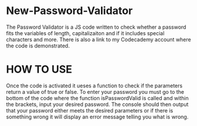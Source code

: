 # New-Password-Validator
The Password Validator is a JS code written to check whether a password fits the variables of length, capitalizaiton and if it includes special characters and more.
There is also a link to my Codecademy account where the code is demonstrated.
# HOW TO USE
Once the code is activated it ueses a function to check if the parameters return a value of true or false.
To enter your password you must go to the bottom of the code where the function isPasswordValid is called and within the brackets, input your desired password.
The console should then output that your password either meets the desired parameters or if there is something wrong it will display an error message telling you what is wrong.
